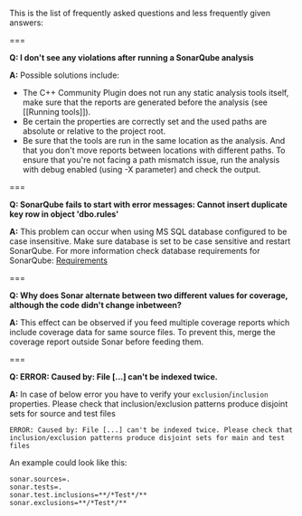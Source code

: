 This is the list of frequently asked questions and less frequently given answers:

===

**Q: I don't see any violations after running a SonarQube analysis**

**A:** Possible solutions include: 
* The C++ Community Plugin does not run any static analysis tools itself, make sure that the reports are generated before the analysis (see [[Running tools]]). 
* Be certain the properties are correctly set and the used paths are absolute or relative to the project root.
* Be sure that the tools are run in the same location as the analysis. And that you don't move reports between locations with different paths. To ensure that you're not facing a path mismatch issue, run the analysis with debug enabled (using -X parameter) and check the output.

===

**Q: SonarQube fails to start with error messages: Cannot insert duplicate key row in object 'dbo.rules'**

**A:** This problem can occur when using MS SQL database configured to be case insensitive. Make sure database is set to be case sensitive and restart SonarQube. For more information check database requirements for SonarQube: [Requirements](http://docs.codehaus.org/display/SONAR/Requirements)

===

**Q: Why does Sonar alternate between two different values for coverage, although the code didn't change inbetween?**

**A:** This effect can be observed if you feed multiple coverage reports which include coverage data for same source files. To prevent this, merge the coverage report outside Sonar before feeding them.

===

**Q: ERROR: Caused by: File [...] can't be indexed twice.**

**A:**  In case of below error you have to verify your ```exclusion```/```inclusion``` properties. Please check that inclusion/exclusion patterns produce disjoint sets for source and test files
```
ERROR: Caused by: File [...] can't be indexed twice. Please check that inclusion/exclusion patterns produce disjoint sets for main and test files
```
An example could look like this:
```
sonar.sources=.
sonar.tests=.
sonar.test.inclusions=**/*Test*/**
sonar.exclusions=**/*Test*/**
```
